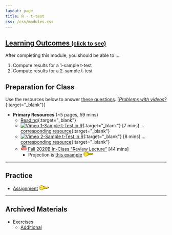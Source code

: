 ```yaml
---
layout: page
title: R - t-test
css: /css/modules.css
---
```


<div class="panel-group-ILOs">
  <div class="panel panel-default">
    <div class="panel-heading">
      <h2 class="panel-title">
        <a data-toggle="collapse" href="#ILOs">Learning Outcomes <small>(click to see)</small></a>
      </h2>
    </div>
    <div id="ILOs" class="panel-collapse collapse">
      <div class="panel-body">
<p>After completing this module, you should be able to ...</p>

<ol>
  <li>Compute results for a 1-sample t-test</li>
  <li>Compute results for a 2-sample t-test</li>
</ol>
      </div>
    </div>
  </div>
</div>

## Preparation for Class

Use the resources below to answer [these questions](Prep/Rttests). [[*Problems with videos?*](../resources/FAQs/videos){:target="_blank"}]

* **Primary Resources** (~5 pages, 59 mins)
  * [Reading](http://derekogle.com/Book107/Rttests.html){:target="_blank"}
  * [![Vimeo](../img/dhovid.png) 1-Sample t-Test in R](https://vimeo.com/441053915){:target="_blank"} [7 mins] ... [corresponding resource](HO/Penguins.html#Rttests1){:target="_blank"}
  * [![Vimeo](../img/dhovid.png) 2-Sample t-Test in R](https://vimeo.com/441364656){:target="_blank"} [8 mins] ... [corresponding resource](HO/Penguins.html#Rttests2){:target="_blank"}
  * [![YouTube](../img/youtube.png) Fall 2020B In-Class "Review Lecture"](https://youtu.be/8Ju28Nisn3k) [44 mins]
    * Projection is [this example](CE/Rttests_CExmpl) [![Decoration](../img/key.png)](CE/KEY_Rttests_CExmpl)

----

## Practice

* [Assignment](CE/Rttests_CE1) [![Decoration](../img/key.png)](CE/KEY_Rttests_CE)

----

## Archived Materials

* Exercises
  * [Additional](CE/Rttests_CE2)
